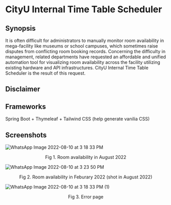 # CityU Internal Time Table Scheduler

## Synopsis
It is often difficult for administrators to manually monitor room availability in mega-facility like museums or school campuses, which sometimes raise disputes from conflicting room booking records. Concerning the difficulty in management, related departments have requested an affordable and unified automation tool for visualizing room availability across the facility utilizing existing hardware and API infrastructures. CityU Internal Time Table Scheduler is the result of this request.

## Disclaimer

## Frameworks
Spring Boot + Thymeleaf + Tailwind CSS (help generate vanilia CSS)

## Screenshots
![WhatsApp Image 2022-08-10 at 3 18 33 PM](https://user-images.githubusercontent.com/61784292/184594562-3a07fb6d-ee40-45af-a238-fd46c9fe82e9.jpeg)
<div align="center">Fig 1. Room availability in August 2022</div>

![WhatsApp Image 2022-08-10 at 3 23 50 PM](https://user-images.githubusercontent.com/61784292/184594378-5ddf9aad-c483-4d4a-a299-173779d760bd.jpeg)
<div align="center">Fig 2. Room availability in Feburary 2022 (shot in August 2022)</div>

![WhatsApp Image 2022-08-10 at 3 18 33 PM (1)](https://user-images.githubusercontent.com/61784292/184596805-495ed29d-ad07-4196-afe3-286ca9cc604c.jpeg)
<div align="center">Fig 3. Error page</div>

##
